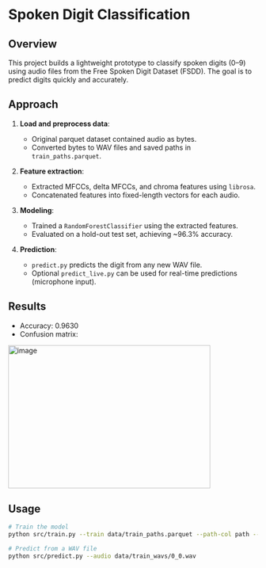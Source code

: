 # Spoken Digit Classification

## Overview
This project builds a lightweight prototype to classify spoken digits (0–9) using audio files from the Free Spoken Digit Dataset (FSDD). The goal is to predict digits quickly and accurately.

## Approach
1. **Load and preprocess data**:  
   - Original parquet dataset contained audio as bytes.  
   - Converted bytes to WAV files and saved paths in `train_paths.parquet`.

2. **Feature extraction**:  
   - Extracted MFCCs, delta MFCCs, and chroma features using `librosa`.  
   - Concatenated features into fixed-length vectors for each audio.

3. **Modeling**:  
   - Trained a `RandomForestClassifier` using the extracted features.  
   - Evaluated on a hold-out test set, achieving ~96.3% accuracy.

4. **Prediction**:  
   - `predict.py` predicts the digit from any new WAV file.  
   - Optional `predict_live.py` can be used for real-time predictions (microphone input).

## Results
- Accuracy: 0.9630  
- Confusion matrix:
 <img width="408" height="289" alt="image" src="https://github.com/user-attachments/assets/1aca5776-0149-4c24-8e9c-ba4c8a319885" />
 

## Usage
```bash
# Train the model
python src/train.py --train data/train_paths.parquet --path-col path --label-col label

# Predict from a WAV file
python src/predict.py --audio data/train_wavs/0_0.wav
